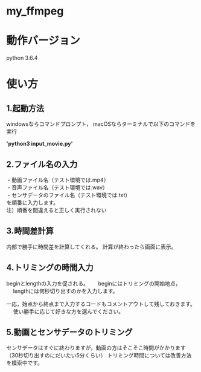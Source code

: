 # my_ffmpeg

# 動作バージョン
python 3.6.4

# 使い方
## 1.起動方法
windowsならコマンドプロンプト，
macOSならターミナルで以下のコマンドを実行

**'python3 input_movie.py'**

## 2.ファイル名の入力
・動画ファイル名（テスト環境では.mp4）  
・音声ファイル名（テスト環境では.wav）  
・センサデータのファイル名（テスト環境では.txt）  
を順番に入力します。  
注）順番を間違えると正しく実行されない 

## 3.時間差計算
内部で勝手に時間差を計算してくれる。 
計算が終わったら画面に表示。

## 4.トリミングの時間入力
beginとlengthの入力を促される。　　
beginにはトリミングの開始地点， 　
lengthには何秒切り出すのかを入力します。　　

一応，始点から終点まで入力するコードもコメントアウトして残しておきます。 　
使い勝手に応じて好きな方を選んでください。

## 5.動画とセンサデータのトリミング
センサデータはすぐに終わりますが，動画の方はそこそこ時間がかかります（30秒切り出すのにだいたい5分くらい）
トリミング時間については改善方法を模索中です。
